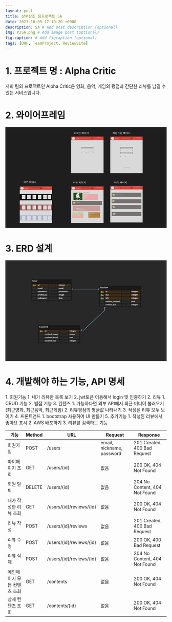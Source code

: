 ```yaml
---
layout: post
title: 상부삼조 팀프로젝트 SA
date: 2023-10-05 17:10:20 +0900
description: SA # Add post description (optional)
img: PJSA.png # Add image post (optional)
fig-caption: # Add figcaption (optional)
tags: [DRF, TeamProject, ReviewSite]
---
```


<h1>1. 프로젝트 명 : Alpha Critic</h1>
저희 팀의 프로젝트인 Alpha Critic은 영화, 음악, 게임의 평점과 간단한 리뷰를 남길 수 있는 서비스입니다.



<h1>2. 와이어프레임</h1>

<img src="/assets/img/PJSA.png" width="620" height="314">

<h1>3. ERD 설계</h1>
<img src="/assets/img/ERD_3b3j.png" width="620" height="314">


<h1>4. 개발해야 하는 기능, API 명세</h1>
1. 회원기능
   1. 내가 리뷰한 목록 보기
   2. jwt토큰 이용해서 login 및 인증하기
2. 리뷰
   1. CRUD 기능
   2. 별점 기능
3. 컨텐츠
   1. 가능하다면 외부 API에서 최근 미디어 불러오기 (최근영화, 최근음악, 최근게임)
   2. 리뷰평점의 평균값 나타내기
   3. 작성된 리뷰 모두 보이기
4. 프론트앤드
   1. bootstrap 사용하여 UI 만들기
5. 추가기능
   1. 작성된 리뷰에서 좋아요 표시
   2. AWS 배포하기
   3. 리뷰를 검색하는 기능


| 기능             | Method | URL                  | Request                         | Response                        |
|------------------|--------|----------------------|---------------------------------|----------------------------------|
| 회원가입      | POST   | /users           | email, nickname, password    | 201 Created, 400 Bad Request    |
| 마이페이지 조회 | GET    | /users/{id}      | 없음                            | 200 OK, 404 Not Found           |
| 회원 탈퇴      | DELETE | /users/{id}      | 없음                            | 204 No Content, 404 Not Found   |
| 내가 작성한 리뷰 조회 | GET    | /users/{id}/reviews/{id}      | 없음                      | 200 OK, 404 Not Found           |
| 리뷰 작성 | POST    | /users/{id}/reviews      | 없음                      | 201 Created, 400 Bad Request           |
| 리뷰 수정 | POST    | /users/{id}/reviews/{id}      | 없음                      | 200 OK, 400 Bad Request           |
| 리뷰 삭제 | POST    | /users/{id}/reviews/{id}      | 없음                      | 204 No Content, 404 Not Found           |
| 메인페이지 모든 컨텐츠 조회 | GET    | /contents           | 없음                 | 200 OK, 404 Not Found           |
| 상세 컨텐츠 조회 | GET    | /contents/{id}           | 없음                 | 200 OK, 404 Not Found           |
